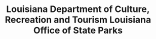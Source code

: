 ---
layout: repo
title: "Louisiana Department of Culture, Recreation and Tourism Louisiana Office of State Parks"
id: 24801
permalink: repos/24801/
---